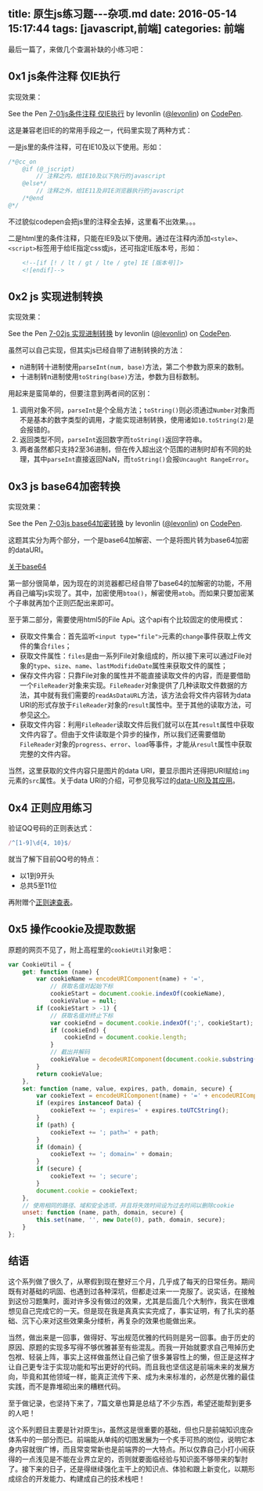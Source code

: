 title: 原生js练习题---杂项.md
date: 2016-05-14 15:17:44
tags: [javascript,前端]
categories: 前端
---
最后一篇了，来做几个查漏补缺的小练习吧：

##   0x1 js条件注释 仅IE执行
实现效果：
<p data-height="300" data-theme-id="17410" data-slug-hash="zqXpVG" data-default-tab="result" data-user="levonlin" data-embed-version="2" class="codepen">See the Pen <a href="http://codepen.io/levonlin/pen/zqXpVG/">7-01js条件注释 仅IE执行</a> by levonlin (<a href="http://codepen.io/levonlin">@levonlin</a>) on <a href="http://codepen.io">CodePen</a>.</p>
<script async src="//assets.codepen.io/assets/embed/ei.js"></script>

这是兼容老旧IE的的常用手段之一，代码里实现了两种方式：

一是js里的条件注释，可在IE10及以下使用。形如：

```javascript
/*@cc_on
    @if (@_jscript)
        // 注释之内，给IE10及以下执行的javascript
    @else*/
        // 注释之外，给IE11及非IE浏览器执行的javascript
    /*@end
@*/
```

不过貌似codepen会把js里的注释全去掉，这里看不出效果。。。

二是html里的条件注释，只能在IE9及以下使用。通过在注释内添加`<style>`、`<script>`标签用于给IE指定css或js，还可指定IE版本号，形如：

```html
    <!--[if [! / lt / gt / lte / gte] IE [版本号]]>
    <![endif]-->
```

##  0x2 js 实现进制转换
实现效果：
<p data-height="300" data-theme-id="17410" data-slug-hash="aNrbLG" data-default-tab="result" data-user="levonlin" data-embed-version="2" class="codepen">See the Pen <a href="http://codepen.io/levonlin/pen/aNrbLG/">7-02js 实现进制转换</a> by levonlin (<a href="http://codepen.io/levonlin">@levonlin</a>) on <a href="http://codepen.io">CodePen</a>.</p>
<script async src="//assets.codepen.io/assets/embed/ei.js"></script>

虽然可以自己实现，但其实js已经自带了进制转换的方法：

* n进制转十进制使用`parseInt(num, base)`方法，第二个参数为原来的数制。
* 十进制转n进制使用`toString(base)`方法，参数为目标数制。

用起来是蛮简单的，但要注意到两者间的区别：

1. 调用对象不同，`parseInt`是个全局方法；`toString()`则必须通过`Number`对象而不是基本的数字类型的调用，才能实现进制转换，使用诸如`10.toString(2)`是会报错的。
2. 返回类型不同，`parseInt`返回数字而`toString()`返回字符串。
3. 两者虽然都只支持2至36进制，但在传入超出这个范围的进制时却有不同的处理，其中`parseInt`直接返回NaN，而`toString()`会报`Uncaught RangeError`。

## 0x3 js base64加密转换
实现效果：
<p data-height="300" data-theme-id="17410" data-slug-hash="JXqepv" data-default-tab="result" data-user="levonlin" data-embed-version="2" class="codepen">See the Pen <a href="http://codepen.io/levonlin/pen/JXqepv/">7-03js base64加密转换</a> by levonlin (<a href="http://codepen.io/levonlin">@levonlin</a>) on <a href="http://codepen.io">CodePen</a>.</p>
<script async src="//assets.codepen.io/assets/embed/ei.js"></script>

这题其实分为两个部分，一个是base64加解密、一个是将图片转为base64加密的dataURI。

[关于base64](https://zh.wikipedia.org/wiki/Base64)

第一部分很简单，因为现在的浏览器都已经自带了base64的加解密的功能，不用再自己编写js实现了。其中，加密使用`btoa()`，解密使用`atob`。而如果只要加密某个子串就再加个正则匹配出来即可。

至于第二部分，需要使用html5的File Api。这个api有个比较固定的使用模式：

* 获取文件集合：首先监听`<input type="file">`元素的`change`事件获取上传文件的集合`files`；
* 获取文件属性：`files`是由一系列File对象组成的，所以接下来可以通过File对象的`type`、`size`、`name`、`lastModifideDate`属性来获取文件的属性；
* 保存文件内容：只靠File对象的属性并不能直接读取文件的内容，而是要借助一个`FileReader`对象来实现。`FileReader`对象提供了几种读取文件数据的方法，其中就有我们需要的`readAsDataURL`方法，该方法会将文件内容转为data URI的形式存放于`FileReader`对象的`result`属性中。至于其他的读取方法，可参见[这个](https://developer.mozilla.org/zh-CN/docs/Web/API/FileReader)。
* 获取文件内容：利用`FileReader`读取文件后我们就可以在其`result`属性中获取文件内容了。但由于文件读取是个异步的操作，所以我们还需要借助`FileReader`对象的`progress`、`error`、`load`等事件，才能从`result`属性中获取完整的文件内容。

当然，这里获取的文件内容只是图片的data URI，要显示图片还得把URI赋给`img`元素的`src`属性。关于data URI的介绍，可参见我写过的[data-URI及其应用](http://levonlin.info/2015/11/19/data-URI%E5%8F%8A%E5%85%B6%E5%BA%94%E7%94%A8/)。

## 0x4 正则应用练习
验证QQ号码的正则表达式：

```javascript
/^[1-9]\d{4, 10}$/
```

就当了解下目前QQ号的特点：
* 以1到9开头
* 总共5至11位

再附赠个[正则速查表](http://pandoraui.github.io/jquery-chm/regexp.html)。

## 0x5 操作cookie及提取数据
原题的网页不见了，附上高程里的`cookieUtil`对象吧：

```javascript
var CookieUtil = {
    get: function (name) {
        var cookieName = encodeURIComponent(name) + '=',
            // 获取名值对起始下标
            cookieStart = document.cookie.indexOf(cookieName),
            cookieValue = null;
        if (cookieStart > -1) {
            // 获取名值对终止下标
            var cookieEnd = document.cookie.indexOf(';', cookieStart);
            if (cookieEnd) {
                cookieEnd = document.cookie.length;
            }
            // 截出并解码
            cookieValue = decodeURIComponent(document.cookie.substring(cookieStart + cookieName.length, cookieEnd));
        }
        return cookieValue;
    },
    set: function (name, value, expires, path, domain, secure) {
        var cookieText = encodeURIComponent(name) + '=' + encodeURIComponent(value);
        if (expires instanceof Data) {
            cookieText += '; expires=' + expires.toUTCString();
        }
        if (path) {
            cookieText += '; path=' + path;
        }
        if (domain) {
            cookieText += '; domain=' + domain;
        }
        if (secure) {
            cookieText += '; secure';
        }
        document.cookie = cookieText;
    },
    // 使用相同的路径、域和安全选项，并且将失效时间设为过去时间以删除cookie
    unset: function (name, path, domain, secure) {
        this.set(name, '', new Date(0), path, domain, secure);
    }
};
```

## 结语
这个系列做了很久了，从寒假到现在整好三个月，几乎成了每天的日常任务。期间既有对基础的巩固、也遇到过各种深坑，但都走过来一一克服了。说实话，在接触到这份习题集时，面对许多没有做过的效果，尤其是后面几个大制作，我实在很难想见自己完成它的一天。但是现在我是真真实实完成了，事实证明，有了扎实的基础、沉下心来对这些效果条分缕析，再复杂的效果也能做出来。

当然，做出来是一回事，做得好、写出规范优雅的代码则是另一回事。由于历史的原因、原题的实现多写得不够优雅甚至有些混乱。而我一开始就要求自己甩掉历史包袱、轻装上阵，事实上这样做虽然让自己偷了很多兼容性上的懒，但正是这样才让自己更专注于实现功能和写出更好的代码。而且我也坚信这是前端未来的发展方向，毕竟和其他领域一样，能真正流传下来、成为未来标准的，必然是优雅的最佳实践，而不是靠堆砌出来的糟糕代码。

至于做记录，也坚持下来了，7篇文章也算是总结了不少东西，希望还能帮到更多的人吧！

这个系列题目主要是针对原生js，虽然这是很重要的基础，但也只是前端知识庞杂体系中的一部分而已。前端能从单纯的切图发展为一个炙手可热的岗位，说明它本身内容就很广博，而且常变常新也是前端界的一大特点。所以仅靠自己小打小闹获得的一点浅见是不能在业界立足的，否则就要面临经验与知识面不够带来的掣肘了。接下来的日子，还是得继续强化主干上的知识点、体验和跟上新变化，以期形成综合的开发能力、构建成自己的技术栈吧！
